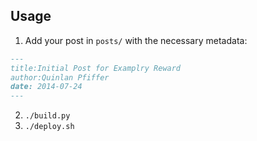 ## Usage

1. Add your post in `posts/` with the necessary metadata:

```Markdown
---
title:Initial Post for Examplry Reward
author:Quinlan Pfiffer
date: 2014-07-24
---
````

2. `./build.py`
3. `./deploy.sh`
